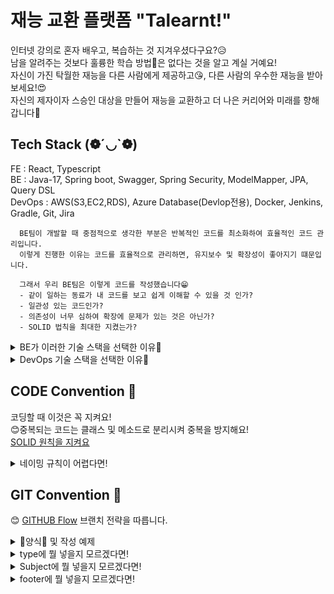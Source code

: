 # 재능 교환 플랫폼 "Talearnt!"
인터넷 강의로 혼자 배우고, 복습하는 것 지겨우셨다구요?😥  
남을 알려주는 것보다 훌륭한 학습 방법🧐은 없다는 것을 알고 계실 거예요!  
자신이 가진 탁월한 재능을 다른 사람에게 제공하고😘, 다른 사람의 우수한 재능을 받아보세요!😍  
자신의 제자이자 스승인 대상을 만들어 재능을 교환하고 더 나은 커리어와 미래를 향해 갑니다🧲  

## Tech Stack (❁´◡`❁)
FE : React, Typescript  
BE : Java-17, Spring boot, Swagger, Spring Security, ModelMapper, JPA, Query DSL  
DevOps : AWS(S3,EC2,RDS), Azure Database(Devlop전용), Docker, Jenkins, Gradle, Git, Jira  

```
  BE팀이 개발할 때 중점적으로 생각한 부분은 반복적인 코드를 최소화하여 효율적인 코드 관리입니다.
  이렇게 진행한 이유는 코드를 효율적으로 관리하면, 유지보수 및 확장성이 좋아지기 떄문입니다.
    
  그래서 우리 BE팀은 이렇게 코드를 작성했습니다😁
  - 같이 일하는 동료가 내 코드를 보고 쉽게 이해할 수 있을 것 인가?
  - 일관성 있는 코드인가?
  - 의존성이 너무 심하여 확장에 문제가 있는 것은 아닌가?
  - SOLID 법칙을 최대한 지켰는가?
```

<details>
 <summary>BE가 이러한 기술 스택을 선택한 이유📣 </summary>

  - **JAVA-17**
    - 다른 버전에 비해 오랫동안 지원함 (~2029년)
    - 빠른 발전으로 인해 다음 기술에 대한 호환성이 높을 것으로 추정
  - **Spring boot**
    - 프로젝트 생성이 편리하고, 쉽게 의존성을 추가할 수 있음
    - 다들 Spring boot 씀
  - **Swagger**
    - REST API를 우리의 코드에 맞춰 자동으로 생성하기에 코드 변경이 일어나도 빠르게 반영이 일어남
    - 프론트 엔드와 소통하는 것에 있어서 Notion보다 편리하게 관리 가능함
  - **Spring Security**
    - JWT 인증
    - 보안 관련한 기능을 비교적 쉽게 적용할 수 있음
  - **ModelMapper**
    - DTO Builder 패턴 사용
    - DTO <-> Entity 변환 과정 반복 코드 감소
  - **JPA**
    - 반복적인 CRUD 쿼리를 제거할 수 있음
    - 유지 보수에 좋음
  - **QueryDSL**
    - JPA로 해결이 어렵거나 불가능한 경우 혹은 코드가 너무 지저분할 정도로 분기가 많을 경우 사용
    - Java로 만들어 컴파일 단계에서 확인 가능
</details>

<details>
 <summary>DevOps 기술 스택을 선택한 이유📣 </summary>

  - **AWS (S3, EC2, RDS)**
    - 같은 클라우드 환경으로 비용 관리 편리
    - AWS 관련한 많은 자료
    - 서비스 안정성
    - S3
      - 정적인 파일 전용 ex) 이미지 파일, 문서, FE Project등
    - EC2
      - BE Project 업로드
    - RDS
      - 실제 운영 데이터 베이스
  
  - **Azure Database (개발 전용)**
    - 같은 DB 공유 시 개발 속도 향상
      - 더미 데이터
      - 테이블 구조 변경
      - 같은 환경 DB에서 개발

  - **Docker**
    - 개발 환경 및 배포 환경 일관성
    - 빠르게 배포 가능

  - **Jenkins**
    - CI/CD 파이프라인 자동화
    - 코드 -> 배포 까지 일관성 유지

  - **Gradle**
    - 빠른 빌드 속도
    - 쉽게 의존성 추가 및 관리 편리

  - **Git(Github)**
    - 버전 관리 편리 (이력 추적)
    - 코드 리뷰 가능
    - Jenkins 배포 파이프라인 연결 가능

  - **Jira**
    - 프로젝트 추적 관리 편리 
    - Github Commit Message로 Jira에서 코드 이슈 관리 가능
</details>



## CODE Convention 📄
코딩할 때 이것은 꼭 지켜요!  
😊중복되는 코드는 클래스 및 메소드로 분리시켜 중복을 방지해요!  
[SOLID 원칙을 지켜요](https://www.nextree.co.kr/p6960/)

<details>
  <summary>네이밍 규칙이 어렵다면!</summary>
  
  - **Interface**
    - 명사형 또는 ~able/~ible로 끝나는 형용사형으로 이름을 지어요
    - 대문자 시작 - Pascal Case
    - 하나의 클래스만 구현할 예정이라면 인터페이스를 생성하지 않아요
    - 구현할 여러 클래스의 책임을 따져서 만들어요
  
  - **Class**
    - 명사만 가능해요
    - 대문자 시작 - Pascal Case
    - DTO일 경우 불변성을 지키기 위해 Builder 패턴을 사용해요
    - Entity는 상태 변화를 최소화하고, 필요할 경우 Lombok 등의 도구로 Getter, Setter를 자동 생성하도록 해요
    - 상속보단 합성으로 만들어요
    - 클래스가 책임이 많아지지 않도록 SRP(Single Responsibility Principle - SOLID 원칙 중 하나)를 적용해요
    - 상수 목록을 만들 경우 Enum Class로 만들어요

  - **Method**
    - 동사로 시작하고, 명확한 동작을 표현해요. ex) `addUser()`, `changeUserName()`
    - Boolean 값을 반환하는 메소드는 `is`, `has`로 시작해요
    - Camel Case
    - 하나의 메소드에는 하나의 기능만 하도록 만들어요
    - 메소드의 길이가 길어질 경우, 적절히 분리하여 재사용성을 높이고 가독성을 유지해요

  - **Variable**
    - 명사로 만들어요
    - Camel Case
    - `java.time` 패키지의 `LocalDate`, `LocalDateTime`을 사용해요
    - 상수를 정의할 때는 모두 대문자로 작성하고, 단어 간에는 언더스코어(_)로 구분해요. ex) `MAX_VALUE`, `DEFAULT_TIMEOUT`
</details>

## GIT Convention 📃
😊 [GITHUB Flow](https://inpa.tistory.com/entry/GIT-%E2%9A%A1%EF%B8%8F-github-flow-git-flow-%F0%9F%93%88-%EB%B8%8C%EB%9E%9C%EC%B9%98-%EC%A0%84%EB%9E%B5) 브랜치 전략을 따릅니다.   

<details>
  <summary>📑양식📑 및 작성 예제</summary>
  양식)  
  type : Subject  
    
  body :  
    
  footer :  #이슈번호  
    
  예제)  
  feat : Add 데이터 전송을 위한 Login DTO   
     
  Json 형태로 편하게 받기 위한 DTO Class 추가  
     
  Fixes : #21  
  Related to : #17, #23
  
</details>
<details>
  <summary>type에 뭘 넣을지 모르겠다면!</summary>
  
  - **feat** : 새로운 기능 추가
  - **fix** : 버그 수정
  - **docs** : 문서 수정
  - **style** : 코드 포맷팅, 세미콜론 누락, 코드 변경이 없는 경우
  - **refactor** : 코드 리펙토링
  - **test** : 테스트 코드, 리펙토링 테스트 코드 추가
  - **chore** : 빌드 업무 수정, 패키지 매니저 수정

</details>
<details>
  <summary>Subject에 뭘 넣을지 모르겠다면!</summary>

  - **Add** : 추가
  - **Remove** : 삭제
  - **Simplify** : 단순화
  - **Update** : 보완
  - **Implement** : 구현
  - **Prevent** : 방지
  - **Move** : 이동
  - **Rename** : 이름 변경

</details>
<details>
  <summary>footer에 뭘 넣을지 모르겠다면!</summary>

  - **Fixes**: 이슈 수정 중 (아직 해결되지 않은 경우)
  - **Resolves**: 이슈를 해결했을 때 사용
  - **Ref**: 참고할 이슈가 있을 때 사용
  - **Related to**: 해당 커밋에 관련된 이슈 번호 (아직 해결되지 않은 경우)

</details>
